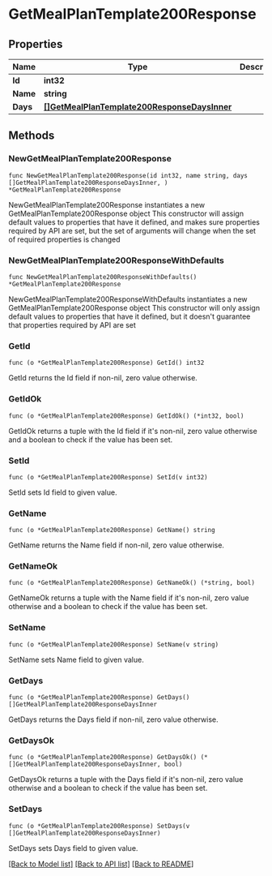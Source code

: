 # GetMealPlanTemplate200Response

## Properties

Name | Type | Description | Notes
------------ | ------------- | ------------- | -------------
**Id** | **int32** |  | 
**Name** | **string** |  | 
**Days** | [**[]GetMealPlanTemplate200ResponseDaysInner**](GetMealPlanTemplate200ResponseDaysInner.md) |  | 

## Methods

### NewGetMealPlanTemplate200Response

`func NewGetMealPlanTemplate200Response(id int32, name string, days []GetMealPlanTemplate200ResponseDaysInner, ) *GetMealPlanTemplate200Response`

NewGetMealPlanTemplate200Response instantiates a new GetMealPlanTemplate200Response object
This constructor will assign default values to properties that have it defined,
and makes sure properties required by API are set, but the set of arguments
will change when the set of required properties is changed

### NewGetMealPlanTemplate200ResponseWithDefaults

`func NewGetMealPlanTemplate200ResponseWithDefaults() *GetMealPlanTemplate200Response`

NewGetMealPlanTemplate200ResponseWithDefaults instantiates a new GetMealPlanTemplate200Response object
This constructor will only assign default values to properties that have it defined,
but it doesn't guarantee that properties required by API are set

### GetId

`func (o *GetMealPlanTemplate200Response) GetId() int32`

GetId returns the Id field if non-nil, zero value otherwise.

### GetIdOk

`func (o *GetMealPlanTemplate200Response) GetIdOk() (*int32, bool)`

GetIdOk returns a tuple with the Id field if it's non-nil, zero value otherwise
and a boolean to check if the value has been set.

### SetId

`func (o *GetMealPlanTemplate200Response) SetId(v int32)`

SetId sets Id field to given value.


### GetName

`func (o *GetMealPlanTemplate200Response) GetName() string`

GetName returns the Name field if non-nil, zero value otherwise.

### GetNameOk

`func (o *GetMealPlanTemplate200Response) GetNameOk() (*string, bool)`

GetNameOk returns a tuple with the Name field if it's non-nil, zero value otherwise
and a boolean to check if the value has been set.

### SetName

`func (o *GetMealPlanTemplate200Response) SetName(v string)`

SetName sets Name field to given value.


### GetDays

`func (o *GetMealPlanTemplate200Response) GetDays() []GetMealPlanTemplate200ResponseDaysInner`

GetDays returns the Days field if non-nil, zero value otherwise.

### GetDaysOk

`func (o *GetMealPlanTemplate200Response) GetDaysOk() (*[]GetMealPlanTemplate200ResponseDaysInner, bool)`

GetDaysOk returns a tuple with the Days field if it's non-nil, zero value otherwise
and a boolean to check if the value has been set.

### SetDays

`func (o *GetMealPlanTemplate200Response) SetDays(v []GetMealPlanTemplate200ResponseDaysInner)`

SetDays sets Days field to given value.



[[Back to Model list]](../README.md#documentation-for-models) [[Back to API list]](../README.md#documentation-for-api-endpoints) [[Back to README]](../README.md)



